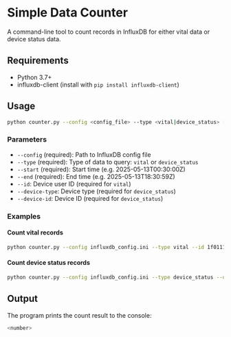 # Simple Data Counter

A command-line tool to count records in InfluxDB for either vital data or device status data.

## Requirements

- Python 3.7+
- influxdb-client (install with `pip install influxdb-client`)

## Usage

```bash
python counter.py --config <config_file> --type <vital|device_status> [other options]
```

### Parameters

- `--config` (required): Path to InfluxDB config file
- `--type` (required): Type of data to query: `vital` or `device_status`
- `--start` (required): Start time (e.g. 2025-05-13T00:30:00Z)
- `--end` (required): End time (e.g. 2025-05-13T18:30:59Z)
- `--id`: Device user ID (required for `vital`)
- `--device-type`: Device type (required for `device_status`)
- `--device-id`: Device ID (required for `device_status`)

### Examples

#### Count vital records

```bash
python counter.py --config influxdb_config.ini --type vital --id 1f0111bf-f975-6e37-adc5-dd4e03a22082 --start 2025-05-13T00:30:00Z --end 2025-05-13T18:30:59Z
```

#### Count device status records

```bash
python counter.py --config influxdb_config.ini --type device_status --device-type 2 --device-id 1000200 --start 2025-05-13T00:30:00Z --end 2025-05-13T18:30:59Z
```

## Output

The program prints the count result to the console:

```bash
<number>
```
